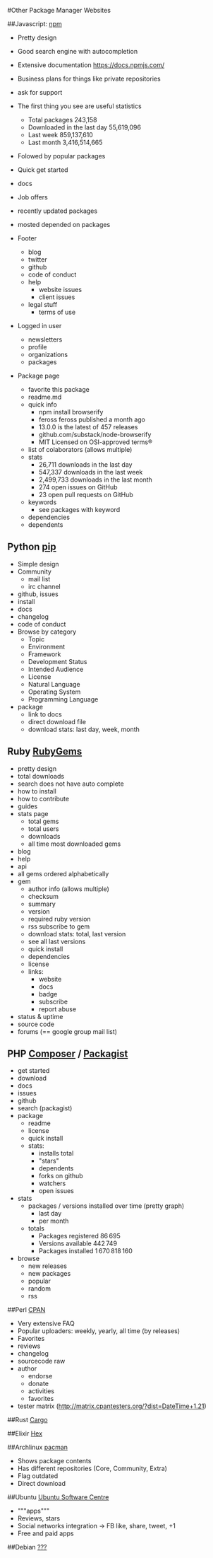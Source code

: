 #Other Package Manager Websites

##Javascript: [npm](https://www.npmjs.com/)
- Pretty design
- Good search engine with autocompletion
- Extensive documentation https://docs.npmjs.com/
- Business plans for things like private repositories
- ask for support
- The first thing you see are useful statistics
  - Total packages 243,158
  - Downloaded in the last day 55,619,096
  - Last week 859,137,610
  - Last month 3,416,514,665
- Folowed by popular packages
- Quick get started
- docs
- Job offers
- recently updated packages
- mosted depended on packages
- Footer
	- blog
	- twitter
	- github
	- code of conduct
	- help
	  - website issues
	  - client issues
	- legal stuff
	  - terms of use

- Logged in user
  - newsletters
  - profile
  - organizations
  - packages
- Package page
  - favorite this package
  - readme.md
  - quick info
	- npm install browserify
	- feross feross published a month ago
	- 13.0.0 is the latest of 457 releases
	- github.com/substack/node-browserify
	- MIT  Licensed on OSI-approved terms®
  - list of colaborators (allows multiple)
  - stats
	- 26,711 downloads in the last day
	- 547,337 downloads in the last week
	- 2,499,733 downloads in the last month
	- 274 open issues on GitHub
	- 23 open pull requests on GitHub
  - keywords
  	- see packages with keyword
  - dependencies
  - dependents

## Python [pip](https://pypi.python.org/pypi/pip)
- Simple design
- Community
  - mail list
  - irc channel
- github, issues
- install
- docs
- changelog
- code of conduct
- Browse by category
	- Topic
	- Environment
	- Framework
	- Development Status
	- Intended Audience
	- License
	- Natural Language
	- Operating System
	- Programming Language
- package
	- link to docs
	- direct download file
	- download stats: last day, week, month

## Ruby [RubyGems](https://rubygems.org)
- pretty design
- total downloads
- search does not have auto complete
- how to install 
- how to contribute
- guides
- stats page
  - total gems
  - total users
  - downloads
  - all time most downloaded gems
- blog
- help
- api
- all gems ordered alphabetically
- gem
	- author info (allows multiple)
	- checksum
	- summary
	- version
	- required ruby version
	- rss subscribe to gem
	- download stats: total, last version
	- see all last versions
	- quick install
	- dependencies
	- license
	- links:
	  - website
	  - docs
	  - badge
	  - subscribe
	  - report abuse
- status & uptime
- source code
- forums (== google group mail list)

## PHP [Composer](https://getcomposer.org/) / [Packagist](https://getcomposer.org/)
- get started
- download
- docs
- issues
- github
- search (packagist)
- package
	- readme
	- license
	- quick install
	- stats: 
		- installs total
		- "stars"
		- dependents
		- forks on github
		- watchers
		- open issues
- stats
	- packages / versions installed over time (pretty graph)
		- last day
		- per month
	- totals
		- Packages registered 86 695
		- Versions available 442 749
		- Packages installed 1 670 818 160
- browse
	- new releases
	- new packages
	- popular
	- random
	- rss

##Perl [CPAN](http://www.cpan.org/)
- Very extensive FAQ
- Popular uploaders: weekly, yearly, all time (by releases)
- Favorites
- reviews
- changelog
- sourcecode raw
- author
	- endorse
	- donate
	- activities
	- favorites
- tester matrix (http://matrix.cpantesters.org/?dist=DateTime+1.21)

##Rust [Cargo](https://crates.io/)

##Elixir [Hex](https://hex.pm/)

##Archlinux [pacman](https://www.archlinux.org/packages/)
- Shows package contents
- Has different repositories (Core, Community, Extra)
- Flag outdated 
- Direct download

##Ubuntu [Ubuntu Software Centre](https://apps.ubuntu.com/cat/)
- """apps"""
- Reviews, stars
- Social networks integration -> FB like, share, tweet, +1
- Free and paid apps

##Debian [???](https://www.debian.org/distrib/packages)

